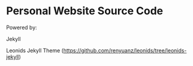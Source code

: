 # Personal Website Source Code 

Powered by: 

Jekyll

Leonids Jekyll Theme (https://github.com/renyuanz/leonids/tree/leonids-jekyll)
